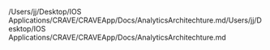 /Users/jj/Desktop/IOS Applications/CRAVE/CRAVEApp/Docs/AnalyticsArchitechture.md/Users/jj/Desktop/IOS Applications/CRAVE/CRAVEApp/Docs/AnalyticsArchitechture.md
